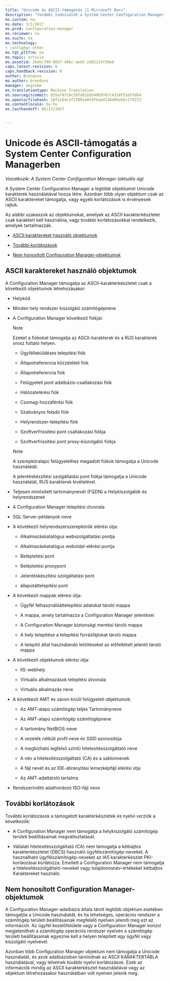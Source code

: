 ```yaml
---
title: "Unicode és ASCII-támogatás |} Microsoft Docs"
description: "További tudnivalók a System Center Configuration Manager-objektumok Unicode és ASCII karaktereket támogatja."
ms.custom: na
ms.date: 3/1/2017
ms.prod: configuration-manager
ms.reviewer: na
ms.suite: na
ms.technology:
- configmgr-other
ms.tgt_pltfrm: na
ms.topic: article
ms.assetid: 2bdec799-905f-48bc-aed5-2d92134739e8
caps.latest.revision: 6
caps.handback.revision: 0
author: Brenduns
ms.author: brenduns
manager: angrobe
ms.translationtype: Machine Translation
ms.sourcegitcommit: b35e747c8c297d61bb549b9767c4318f51e5fdb4
ms.openlocfilehash: 18f1c64c1f27001a0fdfbab4236d09a5bc279272
ms.contentlocale: hu-hu
ms.lasthandoff: 05/17/2017


---
```

# <a name="unicode-and-ascii-support-in-system-center-configuration-manager"></a>Unicode és ASCII-támogatás a System Center Configuration Managerben

*Vonatkozik: A System Center Configuration Manager (aktuális ág)*

A System Center Configuration Manager a legtöbb objektumot Unicode karakterek használatával hozza létre. Azonban több olyan objektum csak az ASCII karaktereket támogatja, vagy egyéb korlátozások is érvényesek rajtuk.  

 Az alábbi szakaszok az objektumokat, amelyek az ASCII karakterkészletet csak karaktert kell használnia, vagy további korlátozásokkal rendelkezik, amelyek tartalmazzák.  

-   [ASCII karaktereket használó objektumok](#BKMK_ASCIIchar)  

-   [További korlátozások](#BKMK_OtherCharLimitations)  

-   [Nem honosított Configuration Manager-objektumok](#BKMK_LangNonLocalize)  

##  <a name="BKMK_ASCIIchar"></a>ASCII karaktereket használó objektumok  
 A Configuration Manager támogatja az ASCII-karakterkészletet csak a következő objektumok létrehozásakor:  

-   Helykód  

-   Minden hely rendszer kiszolgáló számítógépneve  

-   A Configuration Manager következő fiókjai:  

    > [!NOTE]  
    >  Ezeket a fiókokat támogatja az ASCII-karakterek és a RUS karakterek orosz futtató helyen.  

    -   Ügyfélleküldéses telepítési fiók  

    -   Állapotreferencia közzétételi fiók  

    -   Állapotreferencia fiók  

    -   Felügyeleti pont adatbázis-csatlakozási fiók  

    -   Hálózatelérési fiók  

    -   Csomag-hozzáférési fiók  

    -   Szabványos feladó fiók  

    -   Helyrendszer-telepítési fiók  

    -   Szoftverfrissítési pont csatlakozási fiókja  

    -   Szoftverfrissítési pont proxy-kiszolgálói fiókja  

    > [!NOTE]  
    >  A szerepköralapú felügyelethez megadott fiókok támogatja a Unicode használatát.  
    >   
    >  A jelentéskészítési szolgáltatási pont fiókja támogatja a Unicode használatát, RUS karakterek kivételével.  

-   Teljesen minősített tartománynevét (FQDN) a Helykiszolgálók és helyrendszerek  

-   A Configuration Manager telepítési útvonala  

-   SQL Server-példányok neve  

-   A következő helyrendszerszerepkörök elérési útja:  

    -   Alkalmazáskatalógus webszolgáltatási pontja  

    -   Alkalmazáskatalógus weboldal-elérési pontja  

    -   Beléptetési pont  

    -   Beléptetési proxypont  

    -   Jelentéskészítési szolgáltatási pont  

    -   állapotáttelepítési pont  

-   A következő mappák elérési útja:  

    -   Ügyfél felhasználóáttelepítési adatokat tároló mappa  

    -   A mappa, amely tartalmazza a Configuration Manager jelentései  

    -   A Configuration Manager biztonsági mentési tároló mappa  

    -   A hely telepítése a telepítési forrásfájlokat tároló mappa  

    -   A telepítő által használandó letöltéseket az előfeltételt jelentő tároló mappa  

-   A következő objektumok elérési útja:  

    -   IIS-webhely  

    -   Virtuális alkalmazások telepítési útvonala  

    -   Virtuális alkalmazás neve  

-   A következő AMT és sávon kívüli felügyeleti objektumok:  

    -   Az AMT-alapú számítógép teljes Tartományneve  

    -   Az AMT-alapú számítógép számítógépneve  

    -   A tartomány NetBIOS-neve  

    -   A vezeték nélküli profil neve és SSID azonosítója  

    -   A megbízható legfelső szintű hitelesítésszolgáltató neve  

    -   A név a hitelesítésszolgáltató (CA) és a sablonnevek  

    -   A fájl nevét és az IDE-átirányítási lemezképfájl elérési útja  

    -   Az AMT-adattároló tartalma  

-   Rendszerindító adathordozó ISO-fájl neve  

##  <a name="BKMK_OtherCharLimitations"></a>További korlátozások  
 További korlátozások a támogatott karakterkészletek és nyelvi verziók a következők:  

-   A Configuration Manager nem támogatja a helykiszolgáló számítógép területi beállításainak megváltoztatását.  

-   Vállalati hitelesítésszolgáltató (CA) nem támogatja a kétbájtos karakterkészletet (DBCS) használó ügyfélszámítógép-neveket. A használható ügyfélszámítógép-neveket az IA5 karakterkészlet PKI-korláozásai korlátozza. Emellett a Configuration Manager nem támogatja a hitelesítésszolgáltató-neveket vagy tulajdonosnév-értékeket kétbájtos Karaktereket használó.  

##  <a name="BKMK_LangNonLocalize"></a>Nem honosított Configuration Manager-objektumok  
 A Configuration Manager-adatbázis általa tárolt legtöbb objektum esetében támogatjta a Unicode használatát, és ha lehetséges, operációs rendszer a számítógép területi beállításainak megfelelő nyelven jeleníti meg ezt az információt. Az ügyfél kezelőfelülete vagy a Configuration Manager konzol megjelenítheti a számítógép operációs rendszer nyelvén a számítógép területi beállításainak egyeznie kell a helyen telepített egy ügyfél vagy kiszolgáló nyelvével.  

 Azonban több Configuration Manager objektum nem támogatja a Unicode használatát, és azok adatbázisban tárolódnak az ASCII KARAKTERTÁBLA használatával, vagy lehetnek további nyelvi korlátozások. Ezek az információk mindig az ASCII karakterkészlet használatával vagy az objektum létrehozásakor használatban volt nyelven jelenik meg.  

